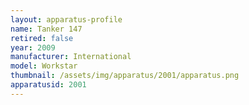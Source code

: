 ```yaml
---
layout: apparatus-profile
name: Tanker 147
retired: false
year: 2009
manufacturer: International
model: Workstar
thumbnail: /assets/img/apparatus/2001/apparatus.png
apparatusid: 2001
---
```

